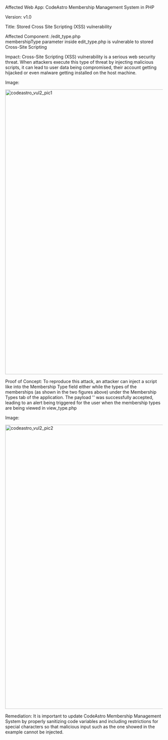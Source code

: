 Affected Web App: CodeAstro Membership Management System in PHP

Version: v1.0

Title: Stored Cross Site Scripting (XSS) vulnerability

Affected Component: /edit_type.php <br>
membershipType parameter inside edit_type.php is vulnerable to stored Cross-Site Scripting

Impact: Cross-Site Scripting (XSS) vulnerability is a serious web security threat. When attackers execute this type of threat by injecting malicious scripts, it can lead to user data being compromised, their account getting hijacked or even malware getting installed on the host machine.

Image: 

<img width="909" alt="codeastro_vul2_pic1" src="https://github.com/user-attachments/assets/b9f48b3b-5f3c-44e0-bdba-ff436b8857bb">


Proof of Concept: To reproduce this attack, an attacker can inject a script like *<script>alert(1)</script>* into the Membership Type field either while the types of the memberships (as shown in the two figures above) under the Membership Types tab of the application. The payload '<script>alert(1)</script>' was successfully accepted, leading to an alert being triggered for the user when the membership types are being viewed in view_type.php

Image:

<img width="907" alt="codeastro_vul2_pic2" src="https://github.com/user-attachments/assets/9d7ba3ab-d85c-486f-818d-2c1ae6d761ab">




Remediation: It is important to update CodeAstro Membership Management System by properly sanitizing code variables and including restrictions for special characters so that malicious input such as the one showed in the example cannot be injected. 
